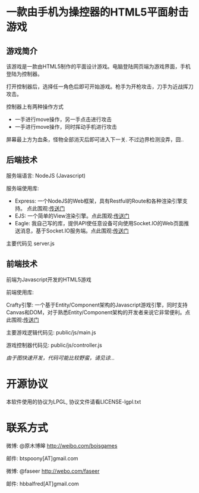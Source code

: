 # 一款由手机为操控器的HTML5平面射击游戏

## 游戏简介
该游戏是一款由HTML5制作的平面设计游戏。电脑登陆网页端为游戏界面，手机登陆为控制器。

打开控制器后，选择任一角色后即可开始游戏。枪手为开枪攻击，刀手为近战挥刀攻击。

控制器上有两种操作方式

* 一手进行move操作，另一手点击进行攻击
* 一手进行move操作，同时挥动手机进行攻击

屏幕最上方为血条，怪物全部消灭后即可进入下一关. 不过边界检测没弄，囧..

## 后端技术
服务端语言: NodeJS (Javascript)

服务端使用库:

* Express: 一个NodeJS的Web框架，具有Restful的Route和各种渲染引擎支持。 点此围观:[传送门](https://github.com/visionmedia/express)
* EJS: 一个简单的View渲染引擎。点此围观:[传送门](https://github.com/visionmedia/ejs)
* Eagle: 我自己写的库，提供API使任意设备可向使用Socket.IO的Web页面推送消息，基于Socket.IO服务端。点此围观:[传送门](https://github.com/btspoony/node-eagle)

主要代码见 server.js

## 前端技术
前端为Javascript开发的HTML5游戏

前端使用库:

Crafty引擎: 一个基于Entity/Component架构的Javascript游戏引擎，同时支持Canvas和DOM，对于熟悉Entity/Component架构的开发者来说它非常便利。点此围观:[传送门](https://github.com/louisstow/Crafty)

主要游戏逻辑代码见: public/js/main.js

游戏控制器代码见: public/js/controller.js

_由于图快速开发，代码可能比较野蛮，请见谅..._

# 开源协议
本软件使用的协议为LPGL, 协议文件请看LICENSE-lgpl.txt

# 联系方式
微博: @原木博皞 http://weibo.com/boisgames

邮件: btspoony[AT]gmail.com

微博: @faseer http://webo.com/faseer

邮件: hbbalfred[AT]gmail.com